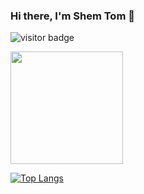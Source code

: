 ### Hi there, I'm Shem Tom 👋

![visitor badge](https://visitor-badge.glitch.me/badge?page_id=jwenjian.visitor-badge)

<img height="180em" src="https://github-readme-stats.vercel.app/api?username=shemtomke&show_icons=true&hide_border=true&&count_private=true&include_all_commits=true" />

[![Top Langs](https://github-readme-stats.vercel.app/api/top-langs/?username=shemtomke)](https://github.com/shemtomke/github-readme-stats)

<!--
**shemtomke/shemtomke** is a ✨ _special_ ✨ repository because its `README.md` (this file) appears on your GitHub profile.

Here are some ideas to get you started:

- 🔭 I’m currently working on ...
- 🌱 I’m currently learning ...
- 👯 I’m looking to collaborate on ...
- 🤔 I’m looking for help with ...
- 💬 Ask me about ...
- 📫 How to reach me: ...
- 😄 Pronouns: ...
- ⚡ Fun fact: ...
-->
